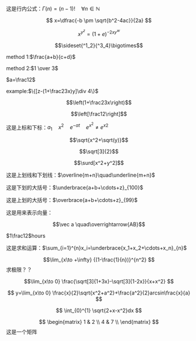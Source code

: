 这是行内公式：$\Gamma(n)=(n-1)!\quad\forall n\in\mathbb N$

$$ x=\dfrac{-b \pm \sqrt{b^2-4ac}}{2a} $$

$$x^{y^z}=(1+e)^{-2xy^w}$$

$$\sideset{^1_2}{^3_4}\bigotimes$$

method 1:$\frac{a+b}{c+d}$

method 2:$1 \over 3$

$a=\frac12$

example:$\{[z-(1+\frac23x)y]\div 4\}$

$$\left(1+\frac23x\right)$$

$$\left[\frac12\right]$$

这是上标和下标：$a_1\quad x^2\quad e^{-\alpha t}\quad e^{x^2}\neq{e^x}^2$

$$\sqrt{x^2+\sqrt(y)}$$

$$\sqrt[3]{2}$$

$$\surd[x^2+y^2]$$

这是上划线和下划线：$\overline{m+n}\quad\underline{m+n}$

这是下划的大括号：$\underbrace{a+b+\cdots+z}_{100}$

这是上划的大括号：$\overbrace{a+b+\cdots+z}_{99}$

这是用来表示向量：


$$\vec a \quad\overrightarrow{AB}$$


$1\frac12$hours

这是求和运算：$\sum_{i=1}^{n}x_i=\underbrace{x_1+x_2+\cdots+x_n}_{n}$

$$\lim_{x\to +\infty} {(1-\frac{1}{n})}^{n^2} $$  求极限？？

$$\lim_{x\to 0} \frac{\sqrt[3]{1+3x}-\sqrt[3]{1-2x}}{x+x^2} $$

$$ y=\lim_{x\to 0} \frac{x}{2}\sqrt{x^2+a^2}+\frac{a^2}{2}arcsin\frac{x}{a} $$

$$ \int_{0}^{1} \sqrt{2+x-x^2}dx  $$

$$ \begin{matrix} 1 & 2 \\ 4 & 7 \\ \end{matrix} $$ 这是一个矩阵